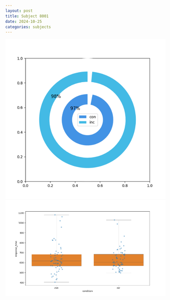 ```yaml
---
layout: post
title: Subject 8001
date: 2024-10-25
categories: subjects
---
```


![](data/8001/run-7/8001_accuracy_by_condition.png)
![](data/8001/run-7/8001_rt.png)
